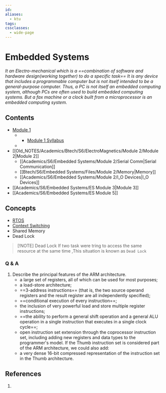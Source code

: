 ```yaml
---
id: 
aliases:
  - ktu
tags: 
cssclasses:
  - wide-page
---
```

# Embedded Systems

*It an Electro-mechanical which is a ==combination of software and hardware design(working together) to do a specific task==*
*It is any device that includes a programmable computer but is not itself intended to be a general-purpose computer. Thus, a PC is not itself an embedded computing system, although PCs are often used to build embedded computing systems. But a fax machine or a clock built from a microprocessor is an embedded computing system.*



## Contents
- [Module 1](Old_NOTES/Academics/Btech/S6/Embedded%20Systems/Embedded%20Systems.md#Module%201)
	- - [Module 1 Syllabus](Old_NOTES/Academics/Btech/S6/Embedded%20Systems/Embedded%20Systems.md#Module%201%20Syllabus)
	- 
- [[Old_NOTES/Academics/Btech/S6/ElectroMagnetics/Module 2/Module 2|Module 2]]
	- [[Academics/S6/Embedded Systems/Module 2/Serial Comm|Serial Communication]]
	- [[Btech/S6/Embedded Systems/Files/Module 2/Memory|Memory]]
	- [[Academics/S6/Embedded Systems/Module 2/I_O Devices|I_O Devices]]
- [[Academics/S6/Embedded Systems/ES Module 3|Module 3]]
- [[Academics/S6/Embedded Systems/ES Module 5]]
## Concepts
- [RTOS](Academics/S6/Embedded%20Systems/RTOS.md)
- [Context Switching]()
- Shared Memory
- Dead Lock

> [!NOTE] Dead Lock
> If two task were tring to access the same resource at the same time ,This situation is known as `Dead Lock` 


### Q & A 
1.  Describe the principal features of the ARM architecture.
	- a large set of registers, all of which can be used for most purposes;
	- a load-store architecture;
	- ==3-address instructions== (that is, the two source operand registers and the result register are all independently specified);
	- ==conditional execution of every instruction==;
	- the inclusion of very powerful load and store multiple register instructions;
	- ==the ability to perform a general shift operation and a general ALU operation in a single instruction that executes in a single clock cycle==;
	- open instruction set extension through the coprocessor instruction set, including adding new registers and data types to the programmer's model. If the Thumb instruction set is considered part of the ARM architecture, we could also add:
	- a very dense 16-bit compressed representation of the instruction set in the Thumb architecture.
## References
1. 
